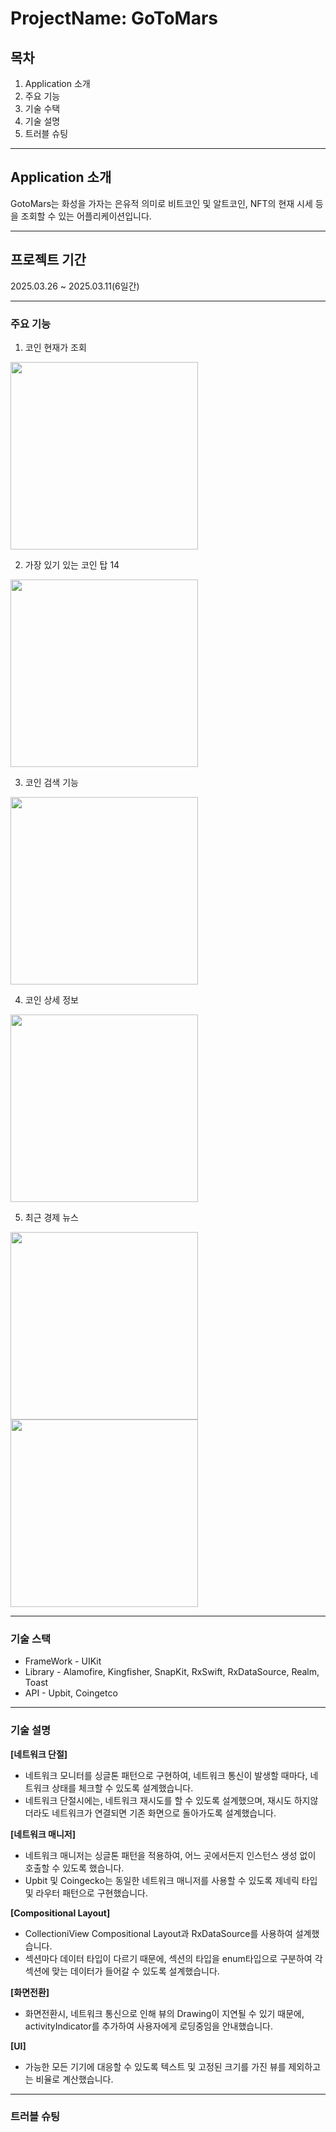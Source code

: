 # ProjectName: GoToMars

## 목차
1. Application 소개
2. 주요 기능
3. 기술 수택
4. 기술 설명
5. 트러블 슈팅

***

## Application 소개
GotoMars는 화성을 가자는 은유적 의미로 비트코인 및 알트코인, NFT의 현재 시세 등을 조회할 수 있는 어플리케이션입니다.

***

## 프로젝트 기간
2025.03.26 ~ 2025.03.11(6일간)

***

### 주요 기능
1. 코인 현재가 조회
<img src="https://github.com/user-attachments/assets/d33b3601-617f-4269-b6f0-a98078cb81e0" width="300" />

2. 가장 있기 있는 코인 탑 14
<img src="https://github.com/user-attachments/assets/a213ebee-cf8a-493c-b9ab-aa830daa2eb4" width="300" />
     
3. 코인 검색 기능
<img src="https://github.com/user-attachments/assets/04db8130-e375-4035-a25b-a1e162c47d80" width="300" />

4. 코인 상세 정보
<img src="https://github.com/user-attachments/assets/d4ba7778-7ca2-438f-9bfb-1bb920b1f344" width="300" />

5. 최근 경제 뉴스
<img src="https://github.com/user-attachments/assets/d93bb04a-dc95-4f7f-a31b-200cbefc351f" width="300" />   
<img src="https://github.com/user-attachments/assets/c1dd2ef1-eb59-43b2-b97c-78ad6630319d" width="300" />



***
### 기술 스택
- FrameWork - UIKit  
- Library - Alamofire, Kingfisher, SnapKit, RxSwift, RxDataSource, Realm, Toast
- API - Upbit, Coingetco

***
### 기술 설명
<b>[네트워크 단절]</b>  
- 네트워크 모니터를 싱글톤 패턴으로 구현하여, 네트워크 통신이 발생할 때마다, 네트워크 상태를 체크할 수 있도록 설계했습니다.
- 네트워크 단절시에는, 네트워크 재시도를 할 수 있도록 설계했으며, 재시도 하지않더라도 네트워크가 연결되면 기존 화면으로 돌아가도록 설계했습니다.

  
<b>[네트워크 매니저]</b>  
- 네트워크 매니저는 싱글톤 패턴을 적용하여, 어느 곳에서든지 인스턴스 생성 없이 호출할 수 있도록 했습니다.
- Upbit 및 Coingecko는 동일한 네트워크 매니저를 사용할 수 있도록 제네릭 타입 및 라우터 패턴으로 구현했습니다.

<b>[Compositional Layout]</b>  
- CollectioniView Compositional Layout과 RxDataSource를 사용하여 설계했습니다.
- 섹션마다 데이터 타입이 다르기 때문에, 섹션의 타입을 enum타입으로 구분하여 각 섹션에 맞는 데이터가 들어갈 수 있도록 설계했습니다.

<b>[화면전환]</b>  
- 화면전환시, 네트워크 통신으로 인해 뷰의 Drawing이 지연될 수 있기 때문에, activityIndicator를 추가하여 사용자에게 로딩중임을 안내했습니다.

<b>[UI]</b>  
- 가능한 모든 기기에 대응할 수 있도록 텍스트 및 고정된 크기를 가진 뷰를 제외하고는 비율로 계산했습니다.

***
### 트러블 슈팅





